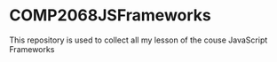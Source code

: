 # COMP2068JSFrameworks
This repository is used to collect all my lesson of the couse JavaScript Frameworks
